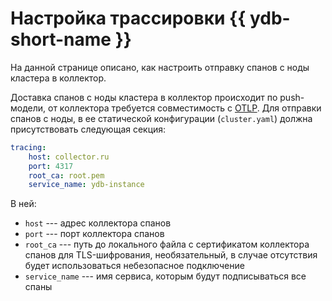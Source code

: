 # Настройка трассировки {{ ydb-short-name }}

На данной странице описано, как настроить отправку спанов с ноды кластера в коллектор.

Доставка спанов с ноды кластера в коллектор происходит по push-модели, от коллектора требуется совместимость с [OTLP](https://opentelemetry.io/docs/specs/otlp/).
Для отправки спанов с ноды, в ее статической конфигурации (`cluster.yaml`) должна присутствовать следующая секция:

```yaml
tracing:
    host: collector.ru
    port: 4317
    root_ca: root.pem
    service_name: ydb-instance
```

В ней:
* `host` --- адрес коллектора спанов
* `port` --- порт коллектора спанов
* `root_ca` --- путь до локального файла с сертификатом коллектора спанов для TLS-шифрования, необязательный, в случае отсутствия
будет использоваться небезопасное подключение
* `service_name` --- имя сервиса, которым будут подписываться все спаны
